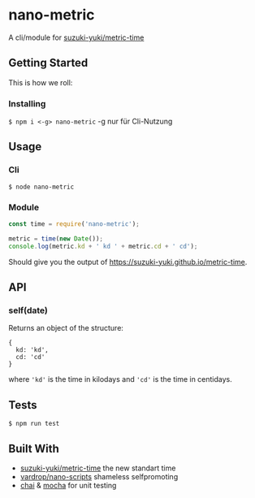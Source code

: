 # nano-metric

A cli/module for [suzuki-yuki/metric-time](https://github.com/suzuki-yuki/metric-time)

## Getting Started

This is how we roll:

### Installing

`$ npm i <-g> nano-metric` -g nur für Cli-Nutzung

## Usage

### Cli

`$ node nano-metric`

### Module
```javascript
const time = require('nano-metric');

metric = time(new Date());
console.log(metric.kd + ' kd ' + metric.cd + ' cd');
```
Should give you the output of https://suzuki-yuki.github.io/metric-time.

## API

### self(date)

Returns an object of the structure:
```
{
  kd: 'kd',
  cd: 'cd'
}
```
where `'kd'` is the time in kilodays and `'cd'` is the time in centidays.

## Tests

`$ npm run test`

## Built With

* [suzuki-yuki/metric-time](https://github.com/suzuki-yuki/metric-time) the new standart time
* [vardrop/nano-scripts](https://github.com/vardrop/nano-scripts) shameless selfpromoting
* [chai](https://github.com/chaijs/chai) & [mocha](https://github.com/mochajs/mocha) for unit testing
